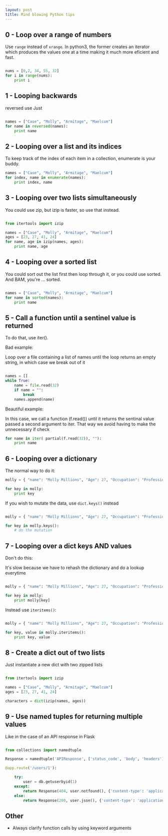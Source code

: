 ```yaml
---
layout: post
title: Mind blowing Python tips
---
```


## 0 - Loop over a range of numbers
Use `range` instead of `xrange`.
In python3, the former  creates an iterator which produces the values one at
a time making it much more eficient and fast.

```python

nums = [0,2, 34, 55, 32]
for i in range(nums):
    print i

```

## 1 - Looping backwards
reversed use Just

```python

names = ["Case", "Molly", "Armitage", "Maelcum"]
for name in reversed(names):
    print name

```

## 2 - Looping over a list and its indices

To keep track of the index of each item in a collection, enumerate is your buddy.

```python
names = ["Case", "Molly", "Armitage", "Maelcum"]
for index, name in enumerate(names):
    print index, name

```

## 3 - Looping over two lists simultaneously
You could use zip, but izip is faster, so use that instead.

```python

from itertools import izip

names = ["Case", "Molly", "Armitage", "Maelcum"]
ages = [23, 27, 41, 24]
for name, age in izip(names, ages):
    print name, age

```

## 4 - Looping over a sorted list

You could sort out the list first then loop through it, or you could use
sorted. And BAM, you're ... sorted.

```python

names = ["Case", "Molly", "Armitage", "Maelcum"]
for name in sorted(names):
    print name

```

## 5 - Call a function until a sentinel value is returned

To do that, use iter().

Bad example:

Loop over a file containing a list of names
until the loop returns an empty string,
in which case we break out of it

```python

names = []
while True:
    name = file.read(32)
    if name = "":
        break
    names.append(name)
```

Beautiful example:

In this case, we call a function (f.read()) until it returns the sentinal value
passed a second argument to iter. That way we avoid having to make the unnecessary if check

```python
for name in iter( partial(f.read(32)), ""):
    print name
```

## 6 - Looping over a dictionary

The normal way to do it:

```python
molly = { "name": "Molly Millions", "Age": 27, "Occupation": "Professional Killer"}

for key in molly:
    print key
```
If you wish to mutate the data, use `dict.keys()` instead

```python

molly = { "name": "Molly Millions", "Age": 27, "Occupation": "Professional Killer"}

for key in molly.keys():
    # do the mutation

```

## 7 - Looping over a dict keys AND values

Don't do this:

It's slow because we have to rehash the dictionary and do a lookup everytime

```python

molly = { "name": "Molly Millions", "Age": 27, "Occupation": "Professional Killer"}

for key in molly:
    print molly[key]

```

Instead use `iteritems()`:

```python

molly = { "name": "Molly Millions", "Age": 27, "Occupation": "Professional Killer"}

for key, value in molly.iteritems():
    print key, value

```

## 8 - Create a dict out of two lists

Just instantiate a new dict with two zipped lists

```python

from itertools import izip

names = ["Case", "Molly", "Armitage", "Maelcum"]
ages = [23, 27, 41, 24]

characters = dict(izip(names, ages))

```

## 9 - Use named tuples for returning multiple values

Like in the case of an API response in Flask

```python

from collections import namedtuple

Response = namedtuple('APIResponse', ['status_code', 'body', 'headers'])

@app.route('/users/1'):

    try:
        user = db.getuserbyid(1)
    except:
        return Response(404, user.notfound(), {'content-type': 'application/json'}
    else:
        return Response(200, user.json(), {'content-type': 'application/json'}

```

## Other

* Always clarify function calls by using keyword arguments
